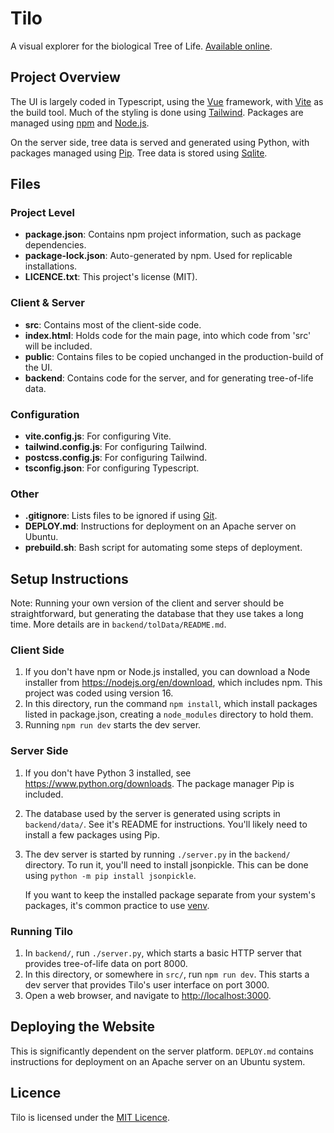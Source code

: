 # Tilo

A visual explorer for the biological Tree of Life.
[Available online](https://terryt.dev/tilo/).

## Project Overview

The UI is largely coded in Typescript, using the [Vue](https://vuejs.org)
framework, with [Vite](https://vitejs.dev) as the build tool. Much of
the styling is done using [Tailwind](https://tailwindcss.com). Packages
are managed using [npm](https://www.npmjs.com) and [Node.js](https://nodejs.org).

On the server side, tree data is served and generated using Python, with
packages managed using [Pip](https://pypi.org/project/pip). Tree data is
stored using [Sqlite](https://www.sqlite.org).

## Files

### Project Level
-   **package.json**:       Contains npm project information, such as package dependencies.
-   **package-lock.json**:  Auto-generated by npm. Used for replicable installations.
-   **LICENCE.txt**:        This project's license (MIT).
### Client &amp; Server
-   **src**:                Contains most of the client-side code.
-   **index.html**:         Holds code for the main page, into which code from 'src' will be included.
-   **public**:             Contains files to be copied unchanged in the production-build of the UI.
-   **backend**:            Contains code for the server, and for generating tree-of-life data.
### Configuration
-   **vite.config.js**:     For configuring Vite.
-   **tailwind.config.js**: For configuring Tailwind.
-   **postcss.config.js**:  For configuring Tailwind.
-   **tsconfig.json**:      For configuring Typescript.
### Other
-   **.gitignore**:         Lists files to be ignored if using [Git](https://git-scm.com/downloads).
-   **DEPLOY.md**:          Instructions for deployment on an Apache server on Ubuntu.
-   **prebuild.sh**:        Bash script for automating some steps of deployment.

## Setup Instructions

Note: Running your own version of the client and server should be straightforward,
but generating the database that they use takes a long time. More details are
in `backend/tolData/README.md`.

### Client Side
1.  If you don't have npm or Node.js installed, you can download a Node installer from
    <https://nodejs.org/en/download>, which includes npm. This project was coded using version 16.
1.  In this directory, run the command `npm install`, which install packages listed in
    package.json, creating a `node_modules` directory to hold them.
1.  Running `npm run dev` starts the dev server.

### Server Side
1.  If you don't have Python 3 installed, see <https://www.python.org/downloads>.
    The package manager Pip is included.
1.  The database used by the server is generated using scripts in `backend/data/`.
    See it's README for instructions. You'll likely need to install a few
    packages using Pip.
1.  The dev server is started by running `./server.py` in the `backend/` directory.
    To run it, you'll need to install jsonpickle. This can be done using
    `python -m pip install jsonpickle`.

    If you want to keep the installed package separate from your system's packages,
    it's common practice to use [venv](https://docs.python.org/3/tutorial/venv.html).

### Running Tilo
1.  In `backend/`, run `./server.py`, which starts a basic HTTP server that provides
    tree-of-life data on port 8000.
1.  In this directory, or somewhere in `src/`, run `npm run dev`. This starts a dev server that
    provides Tilo's user interface on port 3000.
1.  Open a web browser, and navigate to <http://localhost:3000>.

## Deploying the Website
This is significantly dependent on the server platform. `DEPLOY.md` contains
instructions for deployment on an Apache server on an Ubuntu system.

## Licence

Tilo is licensed under the [MIT Licence](https://github.com/terry06890/tilo/blob/main/LICENCE.txt).
